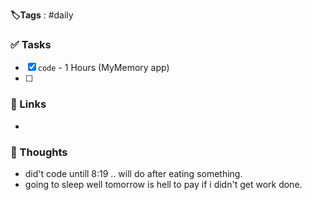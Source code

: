  **🏷️Tags** : #daily 
### ✅ Tasks
- [x] `code` - 1 Hours (MyMemory app) 
- [ ] 
### 🔗 Links
- 
### 🧠 Thoughts
- did't code untill 8:19 .. will do after eating something.
- going to sleep well tomorrow is hell to pay if i didn't get work done.